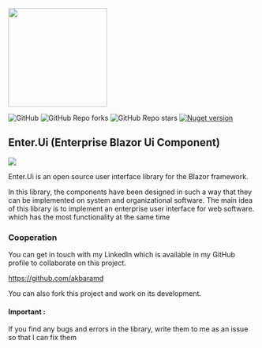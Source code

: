
<img src="https://api.nuget.org/v3-flatcontainer/enter.ui/1.0.93-preview1/icon" width="200" height="200" />

![GitHub](https://img.shields.io/github/license/Akbarsafari00/Enter.Ui?style=flat-squar&logo=github)
![GitHub Repo forks](https://img.shields.io/github/forks/Akbarsafari00/Enter.Ui?style=flat-squar&logo=github)
![GitHub Repo stars](https://img.shields.io/github/stars/Akbarsafari00/Enter.Ui?style=flat-squar&logo=github&color=594ae2)
[![Nuget version](https://img.shields.io/nuget/v/Enter.Ui?color=ff4081&label=nuget%20version&logo=nuget&style=flat-square)](https://www.nuget.org/packages/Enter.Ui)

<h2>Enter.Ui (Enterprise Blazor Ui Component)</h2>

<img src="https://camo.githubusercontent.com/cb1dea8ae150bb4d6b0bcc7710f09b9f626683a7b229538b95e079d28d8463f2/68747470733a2f2f736b696c6c69636f6e732e6465762f69636f6e733f693d646f746e65742c736373732c6a73"/>

Enter.Ui is an open source user interface library for the Blazor framework.

In this library, the components have been designed in such a way that they can be implemented on system and
organizational software. The main idea of ​​this library is to implement an enterprise user interface for web software.
which has the most functionality at the same time

### Cooperation

You can get in touch with my LinkedIn which is available in my GitHub profile to collaborate on this project.


https://github.com/akbaramd

You can also fork this project and work on its development.

#### Important :

If you find any bugs and errors in the library, write them to me as an issue so that I can fix them




